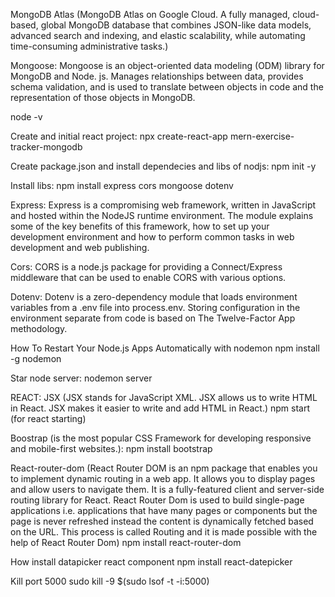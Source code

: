 MongoDB Atlas (MongoDB Atlas on Google Cloud. A fully managed, cloud-based, global MongoDB database that combines JSON-like data models, advanced search and indexing, 
and elastic scalability, while automating time-consuming administrative tasks.)

Mongoose:
Mongoose is an object-oriented data modeling (ODM) library for MongoDB and Node. js. Manages relationships between data, provides schema validation, and is used to 
translate between objects in code and the representation of those objects in MongoDB.

node -v

Create and initial react project:
npx create-react-app mern-exercise-tracker-mongodb

Create package.json and install dependecies and libs of nodjs:
npm init -y    

Install libs:
npm install express cors mongoose dotenv

Express:
Express is a compromising web framework, written in JavaScript and hosted within the NodeJS runtime environment. The module explains some of the key benefits of this framework, 
how to set up your development environment and how to perform common tasks in web development and web publishing.

Cors:
CORS is a node.js package for providing a Connect/Express middleware that can be used to enable CORS with various options.

Dotenv:
Dotenv is a zero-dependency module that loads environment variables from a .env file into process.env. Storing configuration in the environment 
separate from code is based on The Twelve-Factor App methodology.

How To Restart Your Node.js Apps Automatically with nodemon
npm install -g nodemon

Star node server:
nodemon server

REACT:
    JSX (JSX stands for JavaScript XML. JSX allows us to write HTML in React. JSX makes it easier to write and add HTML in React.) 
    npm start (for react starting)          

Boostrap (is the most popular CSS Framework for developing responsive and mobile-first websites.):
npm install bootstrap

React-router-dom (React Router DOM is an npm package that enables you to implement dynamic routing in a web app. It allows you to 
display pages and allow users to navigate them. It is a fully-featured client and server-side routing library for React. React Router 
Dom is used to build single-page applications i.e. applications that have many pages or components but the page is never refreshed instead 
the content is dynamically fetched based on the URL. This process is called Routing and it is made possible with the help of React Router Dom)
npm install react-router-dom

How install datapicker react component
npm install react-datepicker

Kill port 5000
sudo kill -9 $(sudo lsof -t -i:5000)